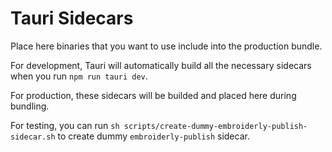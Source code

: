 # Tauri Sidecars

Place here binaries that you want to use include into the production bundle.

For development, Tauri will automatically build all the necessary sidecars when you run `npm run tauri dev`.

For production, these sidecars will be builded and placed here during bundling.

For testing, you can run `sh scripts/create-dummy-embroiderly-publish-sidecar.sh` to create dummy `embroiderly-publish` sidecar.
